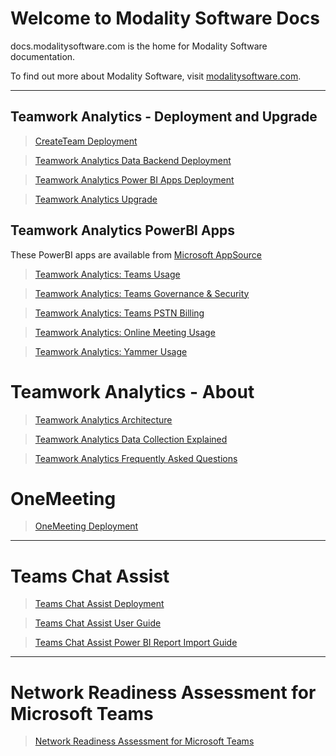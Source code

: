 # Welcome to Modality Software Docs

docs.modalitysoftware.com is the home for Modality Software documentation.

To find out more about Modality Software, visit [modalitysoftware.com](https://www.modalitysoftware.com).

---

## Teamwork Analytics  - Deployment and Upgrade

> [CreateTeam Deployment](CreateTeam)

> [Teamwork Analytics Data Backend Deployment](twa/README.md)

> [Teamwork Analytics Power BI Apps Deployment](twa/PowerBIAppsAdminInstallGuide.md)

> [Teamwork Analytics Upgrade](twa/UpgradingTeamworkAnalytics.md)

## Teamwork Analytics PowerBI Apps

These PowerBI apps are available from [Microsoft AppSource](https://modalitysoftware.com/twa)

> [Teamwork Analytics: Teams Usage](twa/ModalityTeamsUsage.md)

> [Teamwork Analytics: Teams Governance & Security](twa/ModalityTeamsGovernanceAndSecurity.md)

> [Teamwork Analytics: Teams PSTN Billing](twa/ModalityPSTNBilling.md)

> [Teamwork Analytics: Online Meeting Usage](twa/ModalityOnlineMeetingUsage.md)

> [Teamwork Analytics: Yammer Usage](twa/ModalityYammerUsage.md)

# Teamwork Analytics - About

> [Teamwork Analytics Architecture](twa/TWA-Architecture-Overview.md)

> [Teamwork Analytics Data Collection Explained](twa/TeamworkAnalyticsDataCollectionExplained.md)

> [Teamwork Analytics Frequently Asked Questions](twa/TWA-FAQ.md)

# OneMeeting

> [OneMeeting Deployment](CreateTeam)

---

# Teams Chat Assist

> [Teams Chat Assist Deployment](TeamsChatAssist)

> [Teams Chat Assist User Guide](TeamsChatAssist/userguide.md)

> [Teams Chat Assist Power BI Report Import Guide](TeamsChatAssist/powerBiReport.md)

---

# Network Readiness Assessment for Microsoft Teams

> [Network Readiness Assessment for Microsoft Teams](/TeamsNetworkReadiness/Network%20Readiness%20Assessment%20for%20Microsoft%20Teams.md)


